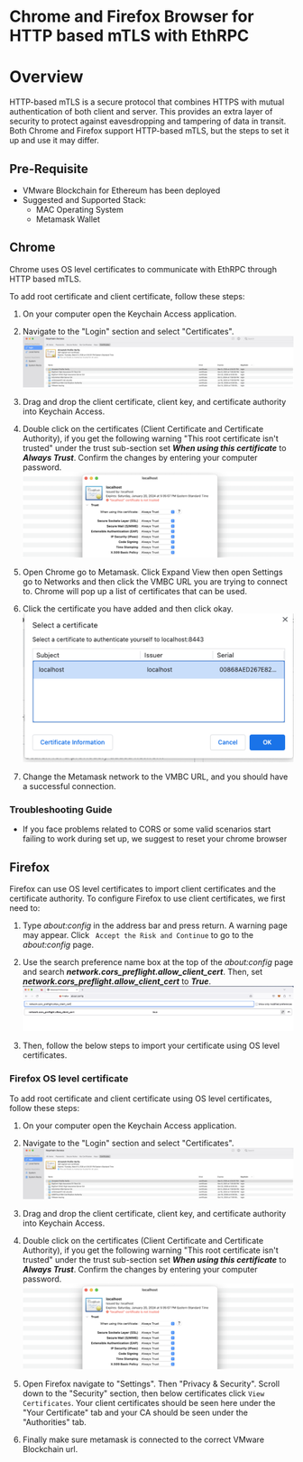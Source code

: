 #  Chrome and Firefox Browser for HTTP based mTLS with EthRPC

# Overview

HTTP-based mTLS is a secure protocol that combines HTTPS with mutual authentication of both client and server. This provides an extra layer of security to protect against eavesdropping and tampering of data in transit. Both Chrome and Firefox support HTTP-based mTLS, but the steps to set it up and use it may differ.

## Pre-Requisite

- VMware Blockchain for Ethereum has been deployed
- Suggested and Supported Stack:
  - MAC Operating System
  - Metamask Wallet

## Chrome

Chrome uses OS level certificates to communicate with EthRPC through HTTP based mTLS.

To add root certificate and client certificate, follow these steps:

1. On your computer open the Keychain Access application.
2. Navigate to the "Login" section and select "Certificates".
<br> ![Keychain](assets/Keychain.png)

3. Drag and drop the client certificate, client key, and certificate authority into Keychain Access.
4. Double click on the certificates (Client Certificate and Certificate Authority), if you get the following warning "This root certificate isn't trusted" under the trust sub-section set ***When using this certificate*** to ***Always Trust***. Confirm the changes by entering your computer password.
<br> ![Certificate](assets/Keychain_certificate.png)
5. Open Chrome go to Metamask. Click Expand View then open Settings go to Networks and then click the VMBC URL you are trying to connect to. Chrome will pop up a list of certificates that can be used.
6. Click the certificate you have added and then click okay.
<br> ![Chrome](assets/Chrome_select_certificate.png)

7. Change the Metamask network to the VMBC URL, and you should have a successful connection.

### Troubleshooting Guide
- If you face problems related to CORS or some valid scenarios start failing to work during set up, we suggest to reset your chrome browser

## Firefox

Firefox can use OS level certificates to import client certificates and the certificate authority.
To configure Firefox to use client certificates, we first need to:

1. Type *about:config* in the address bar and press return. A warning page may appear. Click ``` Accept the Risk and Continue``` to go to the *about:config* page.
2. Use the search preference name box at the top of the *about:config* page and search ***network.cors_preflight.allow_client_cert***. Then, set ***network.cors_preflight.allow_client_cert*** to ***True***.
<br> ![Certificate](assets/Allow_client_certificate.png)

3. Then, follow the below steps to import your certificate using OS level certificates.

### Firefox OS level certificate

To add root certificate and client certificate using OS level certificates, follow these steps:

1. On your computer open the Keychain Access application.
2. Navigate to the "Login" section and select "Certificates".
<br> ![Keychain](assets/Keychain.png)

3. Drag and drop the client certificate, client key, and certificate authority into Keychain Access.
4. Double click on the certificates (Client Certificate and Certificate Authority), if you get the following warning "This root certificate isn't trusted" under the trust sub-section set ***When using this certificate*** to ***Always Trust***. Confirm the changes by entering your computer password.
<br> ![Certificate](assets/Keychain_certificate.png)

5. Open Firefox navigate to "Settings". Then "Privacy & Security". Scroll down to the "Security" section, then below certificates click ```View Certificates```. Your client certificates should be seen here under the "Your Certificate" tab and your CA should be seen under the "Authorities" tab.
6. Finally make sure metamask is connected to the correct VMware Blockchain url.
